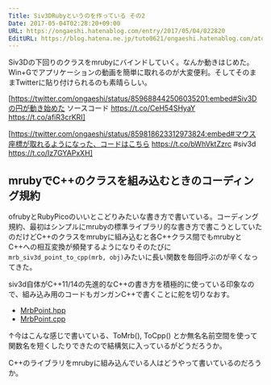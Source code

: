 ```yaml
---
Title: Siv3DRubyというのを作っている その2
Date: 2017-05-04T02:28:20+09:00
URL: https://ongaeshi.hatenablog.com/entry/2017/05/04/022820
EditURL: https://blog.hatena.ne.jp/tuto0621/ongaeshi.hatenablog.com/atom/entry/10328749687242866960
---
```


Siv3Dの下回りのクラスをmrubyにバインドしていく。なんか動きはじめた。Win+Gでアプリケーションの動画を簡単に取れるのが大変便利。そしてそのままTwitterに貼り付けられるのも素晴らしい。

[https://twitter.com/ongaeshi/status/859688442506035201:embed#Siv3Dの円が動き始めた ソースコード https://t.co/CeH54SHyaY https://t.co/afiR3crKRI]

[https://twitter.com/ongaeshi/status/859818623312973824:embed#マウス座標が取れるようになった、コードはこちら https://t.co/bWhVktZzrc #siv3d https://t.co/Iz7GYAPxXH]

## mrubyでC++のクラスを組み込むときのコーディング規約
ofrubyとRubyPicoのいいとこどりみたいな書き方で書いている。コーディング規約、最初はシンプルにmrubyの標準ライブラリ的な書き方で書こうとしていたのだけどC++のクラスをmrubyに組み込むと各C++クラス間でもmrubyとC++への相互変換が頻発するようになりそのたびに`mrb_siv3d_point_to_cpp(mrb, obj)`みたいに長い関数を毎回呼ぶのが辛くなってきた。

siv3d自体がC++11/14の先進的なC++の書き方を積極的に使っている印象なので、組み込み用のコードもガンガンC++で書くことに舵を切りなおす。

- [MrbPoint.hpp](https://github.com/ongaeshi/Siv3DRuby/blob/feature/first-sample/Siv3DRuby/MrbPoint.hpp)
- [MrbPoint.cpp](https://github.com/ongaeshi/Siv3DRuby/blob/feature/first-sample/Siv3DRuby/MrbPoint.cpp)

↑今はこんな感じで書いている、ToMrb(), ToCpp() とか無名名前空間を使って関数名を短くしたりできたので結構気に入っているがどうだろうか。

C++のライブラリをmrubyに組み込んでいる人はどうやって書いているのだろうか。




